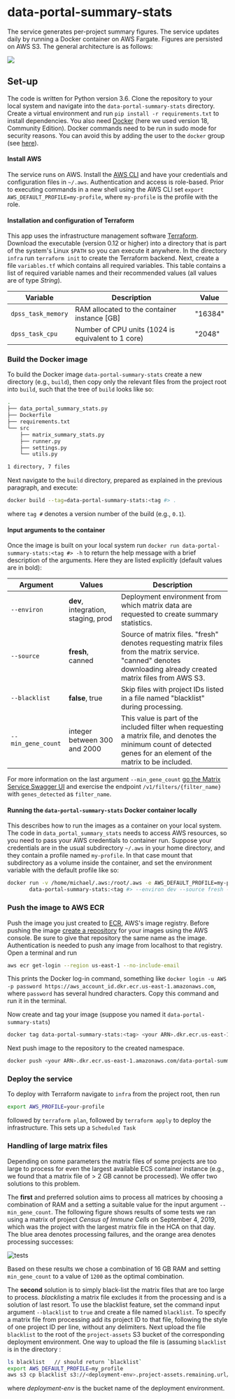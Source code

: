 # data-portal-summary-stats

The service generates per-project summary figures. The service updates daily by running 
a Docker container on AWS Fargate. Figures are persisted on AWS S3. The general
architecture is as follows:

![](./illustrations/spec_v4.png)

## Set-up
The code is written for Python version 3.6. Clone the repository to your local system and 
navigate into the `data-portal-summary-stats` directory. Create a virtual environment
and run `pip install -r requirements.txt` to install dependencies. You also need 
[Docker](https://www.docker.com) (here
we used version 18, Community Edition). Docker commands need to be run in sudo mode for 
security reasons. You can avoid this by adding the user to the `docker` group 
(see [here](https://linoxide.com/linux-how-to/use-docker-without-sudo-ubuntu/)). 

#### Install AWS
The service runs on AWS. Install the [AWS CLI](https://docs.aws.amazon.com/cli/latest/userguide/install-linux.html)
 and have your credentials and configuration files in `~/.aws`. Authentication and access is 
 role-based. Prior to executing commands  in a new shell using the AWS CLI set 
 `export AWS_DEFAULT_PROFILE=my-profile`, where `my-profile` is the profile with the role. 

#### Installation and configuration of Terraform
This app uses the infrastructure management software [Terraform](https://learn.hashicorp.com/terraform/getting-started/install.html).
 Download the executable (version 0.12 
or higher) into a directory that is part of the system's Linux `$PATH` so you can execute it 
anywhere. In the directory `infra` run `terraform init` to create the Terraform backend. 
Next, create a file `variables.tf` which contains all required variables. This table contains
a list of required variable names and their recommended values (all values are of type _String_).
 

| Variable | Description | Value |
| --- | --- | --- |
| `dpss_task_memory` | RAM allocated to the container instance [GB] | "16384" |
| `dpss_task_cpu` | Number of CPU units (1024 is equivalent to 1 core)| "2048" |



### Build the Docker image
To build the Docker image `data-portal-summary-stats` create a new directory (e.g., `build`), 
then copy only the relevant files from the project root into `build`,
such that the tree of `build` looks like so:
```bash
.
├── data_portal_summary_stats.py
├── Dockerfile
├── requirements.txt
└── src
    ├── matrix_summary_stats.py
    ├── runner.py
    ├── settings.py
    └── utils.py

1 directory, 7 files
```

 Next navigate to the `build` directory, prepared as explained in the previous paragraph, and
 execute:
```bash
docker build --tag=data-portal-summary-stats:<tag #> .
```
where `tag #` denotes a version number of the build (e.g., `0.1`).

#### Input arguments to the container

Once the image is built on your local system run 
`docker run data-portal-summary-stats:<tag #> -h` to 
return the help message with a brief description of the arguments. Here they are
listed explicitly (default values are in bold):

| Argument | Values | Description |
| --- | --- | --- |
| `--environ` | **dev**, integration, staging, prod | Deployment environment from which matrix data are requested to create summary statistics. |
| `--source` | **fresh**, canned | Source of matrix files. "fresh" denotes requesting matrix files from the matrix service. "canned" denotes downloading already created matrix files from AWS S3. |
| `--blacklist` | **false**, true | Skip files with project IDs listed in a file named "blacklist" during processing.
| `--min_gene_count` | integer between 300 and 2000| This value is part of the included filter when requesting a matrix file, and denotes the minimum count of detected genes for an element of the matrix to be included. |

For more information on the last argument `--min_gene_count` [go the Matrix Service Swagger UI](https://matrix.staging.data.humancellatlas.org/)
and exercise the endpoint `/v1/filters/{filter_name}` with `genes_detected` as `filter_name`.   

#### Running the `data-portal-summary-stats` Docker container locally

This describes how to run the images as a container on your local system. The code in 
`data_portal_summary_stats` needs to access AWS resources, so you need to pass your AWS
 credentials to container run. Suppose your credentials are in the usual subdirectory `~/.aws` 
 in your home directory, and they contain a profile named `my-profile`. In that case mount that 
 subdirectory as a volume inside the container, and set the environment variable with the default 
 profile like so:
```bash
docker run -v /home/michael/.aws:/root/.aws -e AWS_DEFAULT_PROFILE=my-profile \
       data-portal-summary-stats:<tag #> --environ dev --source fresh --blacklist true --min_gene_count 1200
```

### Push the image to AWS ECR
Push the image you just created to [ECR](https://aws.amazon.com/ecr/), AWS's image registry. Before
pushing the image [create a repository](https://console.aws.amazon.com/ecr/repositories) for 
your images using the AWS console. Be sure to give that repository the same name as the image.
Authentication is needed to push any image from localhost to that registry. Open a terminal and run

```bash
aws ecr get-login --region us-east-1 --no-include-email
```
This prints the Docker log-in command, something like 
`docker login -u AWS -p password https://aws_account_id.dkr.ecr.us-east-1.amazonaws.com`, where 
`password` has several hundred characters. Copy this command and run it in the terminal. 

Now create and tag your image (suppose you named it `data-portal-summary-stats`)
```bash
docker tag data-portal-summary-stats:<tag> <your ARN>.dkr.ecr.us-east-1.amazonaws.com/data-portal-summary-stats:<tag>
```

Next push image to the repository to the created namespace.
```bash
docker push <your ARN>.dkr.ecr.us-east-1.amazonaws.com/data-portal-summary-stats:<tag>
```


### Deploy the service
To deploy with Terraform navigate to `infra` from the project root, then run 
```bash
export AWS_PROFILE=your-profile
```
followed by `terraform plan`, followed by `terraform apply` to deploy the infrastructure. This sets
up a `Scheduled Task`

### Handling of large matrix files
Depending on some parameters the matrix files of some projects are too large to process for even the largest available ECS 
container instance (e.g., we found that a matrix file of > 2 GB cannot be processed). We offer
 two solutions to this problem. 
 
The **first** and preferred solution aims to
 process all matrices by choosing a combination of RAM and a setting a suitable 
 value for the input
 argument `--min_gene_count`. The following figure shows results of some tests we ran using
 a matrix of project _Census of Immune Cells_ on September 4, 2019, which was the project with 
 the largest matrix file in the HCA on that day. The blue area denotes processing failures, and the 
 orange area denotes processing successes:
  
  ![tests](./illustrations/large-file-experiment_figure.png)
  
Based on these results we chose a combination of 16 GB RAM and setting `min_gene_count` to 
a value of `1200` as the optimal combination. 
 
The **second** solution is to simply black-list the matrix files that are too large to
 process. _blacklisting_
 a matrix file excludes it from the processing and is a solution of last resort. To use 
 the blacklist feature, set the command input argument `--blacklist` to `true` and create a 
 file named `blacklist`. To specify a matrix file from processing add its project ID to 
 that file, following the style of one project ID per line, without any delimiters. Next
 upload the file `blacklist` to the root of the `project-assets` S3 bucket of the corresponding
 deployment environment. One way to upload the file is (assuming `blacklist` is in the 
 directory :
 ```bash
 ls blacklist   // should return `blacklist`
 export AWS_DEFAULT_PROFILE=my_profile
 aws s3 cp blacklist s3://<deployment-env>.project-assets.remaining.url/ 
```
where _deployment-env_ is the bucket name of the deployment environment.  